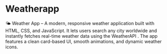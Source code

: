# Weatherapp
🌤 Weather App – A modern, responsive weather application built with HTML, CSS, and JavaScript. It lets users search any city worldwide and instantly fetches real-time weather data using the WeatherAPI . The app features a clean card-based UI, smooth animations, and dynamic weather icons. 
